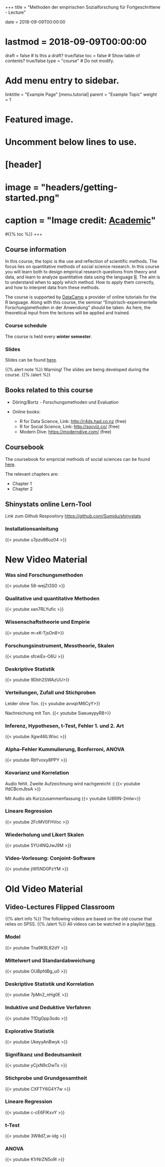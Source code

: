 +++
title = "Methoden der empirischen Sozialforschung für Fortgeschrittene - Lecture"

date = 2018-09-09T00:00:00
# lastmod = 2018-09-09T00:00:00

draft = false  # Is this a draft? true/false
toc = false  # Show table of contents? true/false
type = "course"  # Do not modify.

# Add menu entry to sidebar.
linktitle = "Example Page"
[menu.tutorial]
  parent = "Example Topic"
  weight = 1


# Featured image.
# Uncomment below lines to use.
# [header]
# image = "headers/getting-started.png"
# caption = "Image credit: [**Academic**](https://github.com/gcushen/hugo-academic/)"
#{{% toc %}}
+++


## Course information
In this course, the topic is the use and reflection of scientific methods. The focus lies on quantitative methods of social science research.  In this course you will learn both to design empirical research questions from theory and data, and learn to analyze quantitative data using the language [R](https://www.r-project.org/). The aim is to understand when to apply which method. How to apply them correctly, and how to interpret data from these methods. 

The course is supported by [DataCamp](https://www.datacamp.com) a provider of online tutorials for the R language.
Along with this course, the seminar "Empirisch-experimentelle Forschungsmethoden in der Anwendung" should be taken. As here, the theoretical input from the lectures will be applied and trained.

### Course schedule
The course is held every **winter semester**.


### Slides

Slides can be found [here](http://acalerovaldez.updog.co/slidedeck/rstats/slides). 

{{% alert note %}}
Warning! The slides are being developed during the course.
{{% /alert %}}

## Books related to this course

- Döring/Bortz - Forschungsmethoden und Evaluation

- Online books: 
  - R for Data Science, Link: http://r4ds.had.co.nz (free)
  - R for Social Science, Link: http://socviz.co/ (free)
  - Modern Dive: https://moderndive.com/ (free)

## Coursebook
The coursebook for empricial methods of social sciences can be found [here](https://bookdown.org/andrecalerovaldez/ccs/).

The relevant chapters are:
- Chapter 1
- Chapter 2


## Shinystats online Lern-Tool

Link zum Github Respository https://github.com/Sumidu/shinystats

### Installationsanleitung
{{< youtube u7pzu96uz04 >}}

# New Video Material
### Was sind Forschungsmethoden
{{< youtube 58-wejZt3S0 >}}

### Qualitative und quantitative Methoden
{{< youtube xan7RLYufic >}}


### Wissenschaftstheorie und Empirie

{{< youtube m-xK-TjsOn8>}}

### Forschungsinstrument, Messtheorie, Skalen
{{< youtube sfceiEx-O6U >}}

### Deskriptive Statistik

{{< youtube 9Dbh2SWAzUU>}}


### Verteilungen, Zufall und Stichproben
Leider ohne Ton.
{{< youtube avvqirM6CyY>}}

Nachreichung mit Ton. 
{{< youtube 5iaeueypyR8>}}

### Inferenz, Hypothesen, t-Test, Fehler 1. und 2. Art
{{< youtube Xgw46lLWixc >}}


### Alpha-Fehler Kummulierung, Bonferroni, ANOVA
{{< youtube RbYvoxy8PPY >}}


### Kovarianz und Korrelation
Audio fehlt. Zweite Aufzeichnung wird nachgereicht :(
{{< youtube IfdCBcmJbsA >}}

Mit Audio als Kurzzusammenfassung
{{< youtube lU8RIN-2mlw>}}


### Lineare Regression
{{< youtube 2FcMV0FHVoc >}}

### Wiederholung und Likert Skalen 
{{< youtube 5YU4NQJwJ9M >}}

### Video-Vorlesung: Conjoint-Software
{{< youtube jiW5ND0PzYM >}}














# Old Video Material

## Video-Lectures Flipped Classroom
{{% alert info %}}
The following videos are based on the old course that relies on SPSS.
{{% /alert %}}
All videos can be watched in a playlist [here](https://www.youtube.com/playlist?list=PLHOMZ3TUd5FrNQSzDTRrXzBQlx2Mli9p1).

### Model
{{< youtube Tna9K8L82dY >}}

### Mittelwert und Standardabweichung
{{< youtube OUBpfdBg_u0 >}}

### Deskriptive Statistik und Korrelation
{{< youtube 7pMn2_nHg0E >}}

### Induktive und Deduktive Verfahren
{{< youtube TfDgGpp3odo >}}

### Explorative Statistik
{{< youtube UkeyyAnBwyk >}}

### Signifikanz und Bedeutsamkeit
{{< youtube yCjxN9cDwTs >}}


### Stichprobe und Grundgesamtheit
{{< youtube CXFTY6G4Y7w >}}

### Lineare Regression
{{< youtube c-cE6FlKxvY >}}

### t-Test
{{< youtube 3W8d7_w-idg >}}

### ANOVA
{{< youtube K1rNrZN5o9I >}}



